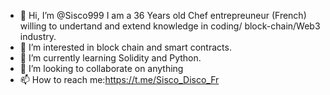 - 👋 Hi, I’m @Sisco999 I am a 36 Years old  Chef entrepreuneur (French) willing to undertand and extend knowledge in coding/ block-chain/Web3 industry.
- 👀 I’m interested in block chain and smart contracts. 
- 🌱 I’m currently learning Solidity and Python.
- 💞️ I’m looking to collaborate on anything
- 📫 How to reach me:https://t.me/Sisco_Disco_Fr

<!---
Sisco999/Sisco999 is a ✨ special ✨ repository because its `README.md` (this file) appears on your GitHub profile.
You can click the Preview link to take a look at your changes.
--->
